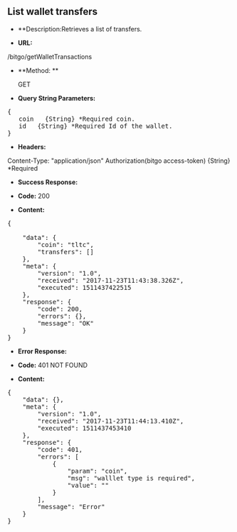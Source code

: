 **List wallet transfers**
----
* **Description:Retrieves a list of transfers.

* **URL:**

 /bitgo/getWalletTransactions

* **Method: **

   GET

   
* **Query String Parameters:**<br />
<pre>
{
   coin   {String} *Required coin.
   id   {String} *Required Id of the wallet.
}
</pre> 
* **Headers:**

Content-Type: "application/json"
Authorization(bitgo access-token)        {String} *Required 

* **Success Response:**<br />

* **Code:** 200 <br />
  
* **Content:**<br />
<pre>
{
		
    "data": {
        "coin": "tltc",
        "transfers": []
    },
    "meta": {
        "version": "1.0",
        "received": "2017-11-23T11:43:38.326Z",
        "executed": 1511437422515
    },
    "response": {
        "code": 200,
        "errors": {},
        "message": "OK"
    }
}
</pre>

* **Error Response:**

* **Code:** 401 NOT FOUND <br />
  
* **Content:** 
<pre>
{
    "data": {},
    "meta": {
        "version": "1.0",
        "received": "2017-11-23T11:44:13.410Z",
        "executed": 1511437453410
    },
    "response": {
        "code": 401,
        "errors": [
            {
                "param": "coin",
                "msg": "walllet type is required",
                "value": ""
            }
        ],
        "message": "Error"
    }
}
</pre>